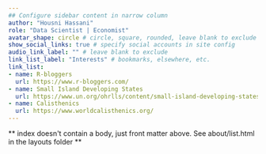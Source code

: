 ```yaml
---
## Configure sidebar content in narrow column
author: "Housni Hassani"
role: "Data Scientist | Economist"
avatar_shape: circle # circle, square, rounded, leave blank to exclude
show_social_links: true # specify social accounts in site config
audio_link_label: "" # leave blank to exclude
link_list_label: "Interests" # bookmarks, elsewhere, etc.
link_list:
- name: R-bloggers
  url: https://www.r-bloggers.com/
- name: Small Island Developing States
  url: https://www.un.org/ohrlls/content/small-island-developing-states
- name: Calisthenics
  url: https://www.worldcalisthenics.org/
---
```


** index doesn't contain a body, just front matter above.
See about/list.html in the layouts folder **
